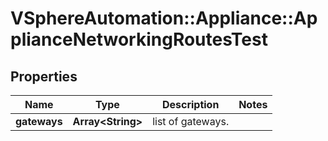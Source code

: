 # VSphereAutomation::Appliance::ApplianceNetworkingRoutesTest

## Properties
Name | Type | Description | Notes
------------ | ------------- | ------------- | -------------
**gateways** | **Array&lt;String&gt;** | list of gateways. | 


